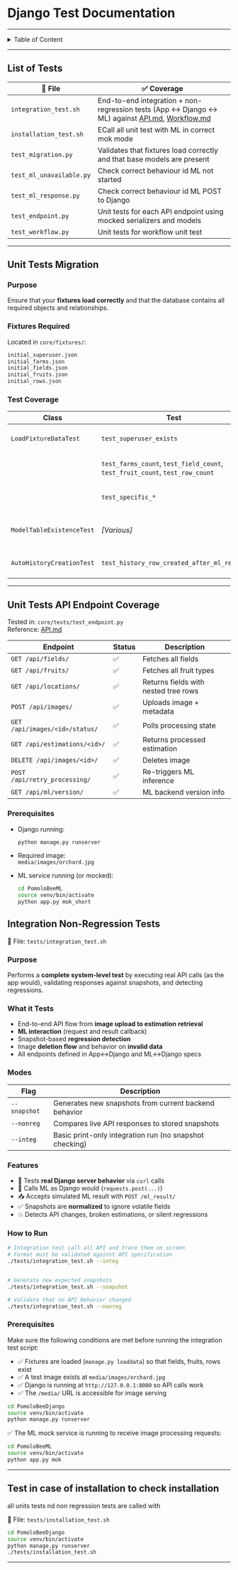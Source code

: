 # Django Test Documentation
---

<details>
<summary>Table of Content</summary>

<!-- TOC -->
- [Django Test Documentation](#django-test-documentation)
  - [List of Tests](#list-of-tests)
  - [Unit Tests Migration](#unit-tests-migration)
    - [Purpose](#purpose)
    - [Fixtures Required](#fixtures-required)
    - [Test Coverage](#test-coverage)
  - [Unit Tests API Endpoint Coverage](#unit-tests-api-endpoint-coverage)
    - [Prerequisites](#prerequisites)
  - [Integration Non-Regression Tests](#integration-non-regression-tests)
    - [Purpose](#purpose)
    - [What it Tests](#what-it-tests)
    - [Modes](#modes)
    - [Features](#features)
    - [How to Run](#how-to-run)
    - [Prerequisites](#prerequisites)
  - [Test in case of installation to check installation](#test-in-case-of-installation-to-check-installation)
<!-- TOC END -->

</details>

---

## List of Tests

| 📄 **File**                  | ✅ **Coverage**                                                                                                               |
|-----------------------------|-------------------------------------------------------------------------------------------------------------------------------|
| `integration_test.sh`   | End-to-end integration + non-regression tests (App ↔ Django ↔ ML) against [API.md](API.md), [Workflow.md](Workflow.md)       |
| `installation_test.sh`   | ECall all unit test with ML in correct mok mode   |                                                          |
| `test_migration.py`         | Validates that fixtures load correctly and that base models are present                                                       |
| `test_ml_unavailable.py`   | Check correct behaviour id ML not started                                                      |
| `test_ml_response.py`       | Check correct behaviour id ML POST to Django                                                    |
| `test_endpoint.py`          | Unit tests for each API endpoint using mocked serializers and models                                                 |
| `test_workflow.py`          | Unit tests for workflow unit test                                                     |

---

## Unit Tests Migration

### Purpose
Ensure that your **fixtures load correctly** and that the database contains all required objects and relationships.

### Fixtures Required
Located in `core/fixtures/`:
```bash
initial_superuser.json
initial_farms.json
initial_fields.json
initial_fruits.json
initial_rows.json
```

### Test Coverage

| **Class**                | **Test**                                 | **What It Verifies**                                             |
|--------------------------|-------------------------------------------|------------------------------------------------------------------|
| `LoadFixtureDataTest`   | `test_superuser_exists`                  | Superuser (`pomobee`) created correctly                         |
|                          | `test_farms_count`, `test_field_count`, `test_fruit_count`, `test_row_count` | Correct number of entries from fixtures          |
|                          | `test_specific_*`                        | Specific field, fruit, and row content                         |
| `ModelTableExistenceTest`|  *[Various]*                             | Tables like `ImageHistory`, `HistoryEstimation` exist and work  |
| `AutoHistoryCreationTest`| `test_history_row_created_after_ml_result` | Auto-history creation via signal logic                          |

---

## Unit Tests API Endpoint Coverage

Tested in: `core/tests/test_endpoint.py`  
Reference: [API.md](API.md)

| Endpoint                          | Status | Description                          |
|-----------------------------------|--------|--------------------------------------|
| `GET /api/fields/`                | ✅     | Fetches all fields                   |
| `GET /api/fruits/`                | ✅     | Fetches all fruit types              |
| `GET /api/locations/`             | ✅     | Returns fields with nested tree rows |
| `POST /api/images/`              | ✅     | Uploads image + metadata             |
| `GET /api/images/<id>/status/`   | ✅     | Polls processing state               |
| `GET /api/estimations/<id>/`     | ✅     | Returns processed estimation         |
| `DELETE /api/images/<id>/`       | ✅     | Deletes image                        |
| `POST /api/retry_processing/`    | ✅     | Re-triggers ML inference             |
| `GET /api/ml/version/`           | ✅     | ML backend version info              |

### Prerequisites

- Django running:  
  ```bash
  python manage.py runserver
  ```

- Required image:  
  `media/images/orchard.jpg`

- ML service running (or mocked):  
  ```bash
  cd PomoloBeeML
  source venv/bin/activate
  python app.py mok_short
  ```



## Integration Non-Regression Tests

📁 File: `tests/integration_test.sh`

### Purpose
Performs a **complete system-level test** by executing real API calls (as the app would), validating responses against snapshots, and detecting regressions.

### What it Tests

- End-to-end API flow from **image upload to estimation retrieval**
- **ML interaction** (request and result callback)
- Snapshot-based **regression detection**
- Image **deletion flow** and behavior on **invalid data**
- All endpoints defined in App↔Django and ML↔Django specs

### Modes

| Flag          | Description                                            |
|---------------|--------------------------------------------------------|
| `--snapshot`  | Generates new snapshots from current backend behavior  |
| `--nonreg`    | Compares live API responses to stored snapshots        |
| `--integ`     | Basic print-only integration run (no snapshot checking)|

### Features

- 🧪 Tests **real Django server behavior** via `curl` calls
- 🧠 Calls ML as Django would (`requests.post(...)`)
- 📥 Accepts simulated ML result with `POST /ml_result/`
- ✅ Snapshots are **normalized** to ignore volatile fields
- 💥 Detects API changes, broken estimations, or silent regressions

### How to Run

```bash
# Integration test call all API and trace them on screen
# Format must be validated against API specification
./tests/integration_test.sh --integ


# Generate new expected snapshots
./tests/integration_test.sh --snapshot

# Validate that no API behavior changed
./tests/integration_test.sh --nonreg
```

### Prerequisites

Make sure the following conditions are met before running the integration test script:

- ✅ Fixtures are loaded (`manage.py loaddata`) so that fields, fruits, rows exist
- ✅ A test image exists at `media/images/orchard.jpg`
- ✅ Django is running at `http://127.0.0.1:8000` so API calls work
- ✅ The `/media/` URL is accessible for image serving

```bash
cd PomoloBeeDjango
source venv/bin/activate
python manage.py runserver
```

✅ The ML mock service is running to receive image processing requests:

```bash
cd PomoloBeeML
source venv/bin/activate
python app.py mok
```
--- 
## Test in case of installation to check installation

all units tests nd non regression tests are called with 

📁 File: `tests/installation_test.sh`

```bash
cd PomoloBeeDjango
source venv/bin/activate
python manage.py runserver
./tests/installation_test.sh
```

---

